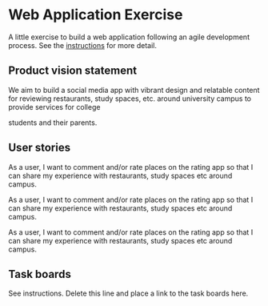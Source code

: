# Web Application Exercise

A little exercise to build a web application following an agile development process. See the [instructions](instructions.md) for more detail.

## Product vision statement

We aim to build a social media app with vibrant design and relatable content for reviewing restaurants, study spaces, etc. around university campus to provide services for college 

students and their parents.
## User stories

As a user, I want to comment and/or rate places on the rating app so that I can share my experience with restaurants, study spaces etc around campus.

As a user, I want to comment and/or rate places on the rating app so that I can share my experience with restaurants, study spaces etc around campus.

As a user, I want to comment and/or rate places on the rating app so that I can share my experience with restaurants, study spaces etc around campus.
## Task boards

See instructions. Delete this line and place a link to the task boards here.
